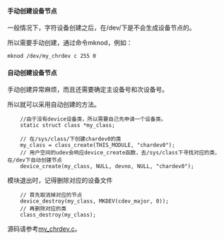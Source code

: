 #### 手动创建设备节点

一般情况下，字符设备创建之后，在/dev/下是不会生成设备节点的。

所以需要手动创建，通过命令mknod，例如：

`mknod /dev/my_chrdev c 255 0`

#### 自动创建设备节点

手动创建异常麻烦，而且还需要确定主设备号和次设备号。

所以就可以采用自动创建的方法。

```
	//由于没有device设备类，所以需要自己先申请一个设备类。
	static struct class *my_class;

	// 在/sys/class/下创建chardev0的类
	my_class = class_create(THIS_MODULE, "chardev0");
	// 用户空间的udev会响应device_create函数，去/sys/class下寻找对应的类，在/dev下自动创建节点
	device_create(my_class, NULL, devno, NULL, "chardev0");
```

模块退出时，记得删除对应的设备文件

```
	// 首先取消掉对应的节点
	device_destroy(my_class, MKDEV(cdev_major, 0));
	// 再删除对应的类
	class_destroy(my_class);
```

源码请参考[my_chrdev.c](../my_driver/my_chrdev.c)。